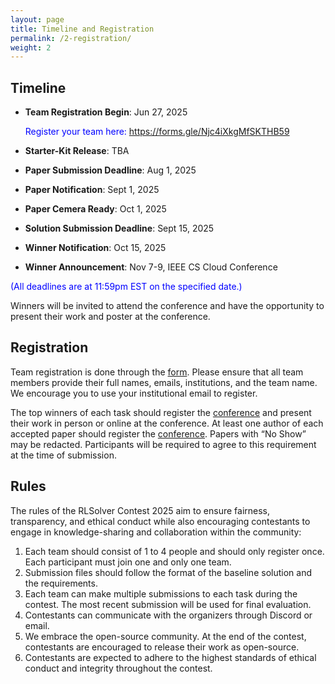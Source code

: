 ```yaml
---
layout: page
title: Timeline and Registration
permalink: /2-registration/
weight: 2
---
```


## Timeline
* **Team Registration Begin**: Jun 27, 2025
  
  <span style="color:blue;">Register your team here: https://forms.gle/Njc4iXkgMfSKTHB59</span>
* **Starter-Kit Release**: TBA
* **Paper Submission Deadline**: Aug 1, 2025
* **Paper Notification**: Sept 1, 2025
* **Paper Cemera Ready**: Oct 1, 2025
* **Solution Submission Deadline**: Sept 15, 2025
* **Winner Notification**: Oct 15, 2025
* **Winner Announcement**: Nov 7-9, IEEE CS Cloud Conference

<span style="color:blue;">(All deadlines are at 11:59pm EST on the specified date.)</span>

Winners will be invited to attend the conference and have the opportunity to present their work and poster at the conference.


## Registration
Team registration is done through the [form](https://forms.gle/Njc4iXkgMfSKTHB59). Please ensure that all team members provide their full names, emails, institutions, and the team name. We encourage you to use your institutional email to register.

The top winners of each task should register the [conference](https://www.cloud-conf.net/cscloud/2025/cscloud/index.html) and present their work in person or online at the conference. At least one author of each accepted paper should register the [conference](https://www.cloud-conf.net/cscloud/2025/cscloud/index.html). Papers with “No Show” may be redacted. Participants will be required to agree to this requirement at the time of submission.


## Rules
The rules of the RLSolver Contest 2025 aim to ensure fairness, transparency, and ethical conduct while also encouraging contestants to engage in knowledge-sharing and collaboration within the community:

1. Each team should consist of 1 to 4 people and should only register once. Each participant must join one and only one team.
2. Submission files should follow the format of the baseline solution and the requirements.
3. Each team can make multiple submissions to each task during the contest. The most recent submission will be used for final evaluation.
4. Contestants can communicate with the organizers through Discord or email.
5. We embrace the open-source community. At the end of the contest, contestants are encouraged to release their work as open-source.
6. Contestants are expected to adhere to the highest standards of ethical conduct and integrity throughout the contest.
